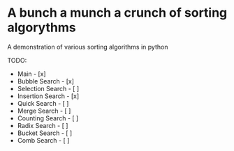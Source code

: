# A bunch a munch a crunch of sorting algorythms
A demonstration of various sorting algorithms in python

TODO:
* Main - [x]
* Bubble Search - [x]
* Selection Search - [ ]
* Insertion Search - [x]
* Quick Search - [ ]
* Merge Search - [ ]
* Counting Search - [ ]
* Radix Search - [ ]
* Bucket Search - [ ]
* Comb Search - [ ]
